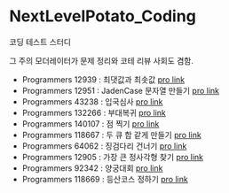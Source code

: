 # NextLevelPotato_Coding
코딩 테스트 스터디

그 주의 모더레이터가 문제 정리와 코테 리뷰 사회도 겸함.

* Programmers 12939 : 최댓값과 최솟값 [pro link](https://school.programmers.co.kr/learn/courses/30/lessons/12939)
* Programmers 12951 : JadenCase 문자열 만들기 [pro link](https://school.programmers.co.kr/learn/courses/30/lessons/12951)
* Programmers 43238 : 입국심사 [pro link](https://school.programmers.co.kr/learn/courses/30/lessons/43238)
* Programmers 132266 : 부대복귀 [pro link](https://school.programmers.co.kr/learn/courses/30/lessons/132266)
* Programmers 140107 : 점 찍기 [pro link](https://school.programmers.co.kr/learn/courses/30/lessons/140107)
* Programmers 118667 : 두 큐 합 같게 만들기 [pro link](https://school.programmers.co.kr/learn/courses/30/lessons/118667)
* Programmers 64062 : 징검다리 건너기 [pro link](https://school.programmers.co.kr/learn/courses/30/lessons/64062)
* Programmers 12905 : 가장 큰 정사각형 찾기 [pro link](https://school.programmers.co.kr/learn/courses/30/lessons/12905)
* Programmers 92342 : 양궁대회 [pro link](https://school.programmers.co.kr/learn/courses/30/lessons/92342)
* Programmers 118669 : 등산코스 정하기 [pro link](https://school.programmers.co.kr/learn/courses/30/lessons/118669)

